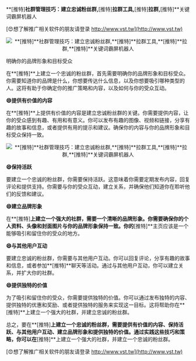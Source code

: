 **[推特]**社群管理技巧：建立忠诚粉丝群,**[推特]**拉群工具,**[推特]**拉群,**[推特]**关键词霸屏机器人

[😍想了解推广相关软件的朋友请登录 http://www.vst.tw](http://www.vst.tw)

 <center><img src="https://vst.tw/MP4/tuiguang/png/8.png" alt="**[推特]**社群管理技巧：建立忠诚粉丝群,**[推特]**拉群工具,**[推特]**拉群,**[推特]**关键词霸屏机器人"></center>

明确你的品牌形象和目标受众

在**[推特]**上建立一个忠诚的粉丝群，首先需要明确你的品牌形象和目标受众。你需要知道你的品牌是什么，你想要传达什么信息，以及你想要吸引哪种类型的人。这将有助于你确定你的推广策略和内容，以及如何与你的受众互动。

**😄提供有价值的内容**

在**[推特]**上提供有价值的内容是建立忠诚粉丝群的关键。你需要提供内容，让你的受众感到有趣、有用和有意义。你可以发布有趣的图像、视频和链接，分享有趣的故事和信息，或者提供有用的提示和建议。确保你的内容与你的品牌形象和目标受众保持一致。

 <center><img src="https://vst.tw/MP4/tuiguang/png/4.png" alt="**[推特]**社群管理技巧：建立忠诚粉丝群,**[推特]**拉群工具,**[推特]**拉群,**[推特]**关键词霸屏机器人"></center>

**😄保持活跃**

要建立一个忠诚的粉丝群，你需要保持活跃。这意味着你需要定期发布内容，回复评论和提供支持。你需要与你的受众互动，建立关系，并确保他们知道你在聆听他们的反馈和建议。

**😄建立品牌形象**

在**[推特]**上建立一个强大的社群，需要一个清晰的品牌形象。你需要确保你的个人资料、头像和封面图片与你的品牌形象保持一致。你的**[推特]**主页应该是一个能够吸引和留住你的受众的地方。

**😄与其他用户互动**

要建立忠诚的粉丝群，你需要与其他用户互动。你可以回复评论，分享有趣的故事和信息，或者参加**[推特]**聊天等活动。通过与其他用户互动，你可以建立关系，并扩大你的社群。

**😄提供独特的价值**

为了吸引和留住你的受众，你需要提供独特的价值。你可以通过发布独特的内容、提供独特的优惠和奖励、或者提供独特的服务来实现这一目标。这将帮助你在**[推特]**上建立一个强大的社群，并建立忠诚的粉丝群。

总之，要在**[推特]**上建立一个忠诚的粉丝群，需要提供有价值的内容、保持活跃、与其他用户互动、建立品牌形象和提供独特的价值。通过实践这些技巧和策略，你可以在**[推特]**上建立一个强大的社群，并建立一个忠诚的粉丝群。

[😍想了解推广相关软件的朋友请登录 http://www.vst.tw](http://www.vst.tw)



